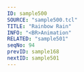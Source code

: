 ```yaml
---
ID: sample500
SOURCE: "sample500.tcl"
TITLE: "Rainbow Rain"
INFO: "<BR>Animation"
RELATED: "sample501"
seqNo: 94
prevID: sample168
nextID: sample501
---
```

